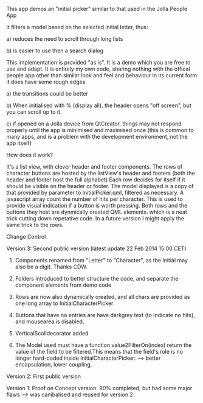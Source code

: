 This app demos an "initial picker" similar to that used in the Jolla People App

It filters a model based on the selected initial letter, thus:

a) reduces the need to scroll through long lists

b) is easier to use then a search dialog

This implementation is provided "as is". It is a demo which you are free to use and adapt.
It is entirely my own code, sharing nothing with the offical people app other than similar look and feel and behaviour
In its current form it does have some rough edges

a) the transitions could be better

b) When initialised with % (display all), the header opens "off screen", but you can scroll up to it.

c) if opened on a Jolla device from QtCreator, things may not respond properly until the app is minimised
   and maximised once (this is common to many apps, and is a problem with the development environment, not the app itself)

How does it work?

It's a list view, with clever header and footer components.
The rows of character buttons are hosted by the listView's header and footers (both the header and footer host the full alphabet)
Each row decides for itself if it should be visible on the header or footer.
The model displayed is a copy of that provided by parameter to InitialPicker.qml, filtered as necessary.
A javascript array count the number of hits per character. This is used to provide visual indication if a button is worth pressing.
Both rows and the buttons they host are dynmically created QML elements.
which is a neat trick cutting down repetative code. In a future version I might apply the same trick to the rows.

Change Control

Version 3: Second public version (latest update 22 Feb 2014  15:00 CET)

1) Components renamed from "Letter" to "Character", as the Initial may also be a digit. Thanks CDW.

2) Folders introduced to better structure the code, and separate the component elements from demo code

3) Rows are now also dynamically created, and all chars are provided as one long array to InitialCharacterPicker

4) Buttons that have no entries are have darkgrey text (to indicate no hits), and mousearea is disabled.

5) VerticalScolldecorator added

6) The Model used must have a function value2FilterOn(index) return the value of the field to be filtered.This means that the field's role is no longer hard-coded inside InitialCharacterPicker: --> better encapsulation, lower coupling.

Version 2: First public version

Version 1: Proof on Concept version: 90% completed, but had some major flaws --> was canibalised and reused for version 2
